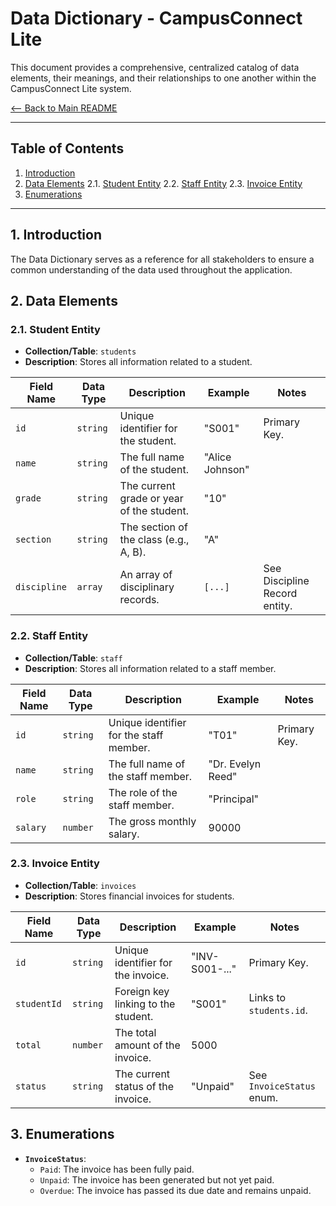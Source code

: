 # Data Dictionary - CampusConnect Lite

This document provides a comprehensive, centralized catalog of data elements, their meanings, and their relationships to one another within the CampusConnect Lite system.

[<-- Back to Main README](../README.md)

---

## Table of Contents
1.  [Introduction](#1-introduction)
2.  [Data Elements](#2-data-elements)
    2.1. [Student Entity](#21-student-entity)
    2.2. [Staff Entity](#22-staff-entity)
    2.3. [Invoice Entity](#23-invoice-entity)
3.  [Enumerations](#3-enumerations)

---

## 1. Introduction
The Data Dictionary serves as a reference for all stakeholders to ensure a common understanding of the data used throughout the application.

## 2. Data Elements

### 2.1. Student Entity
- **Collection/Table**: `students`
- **Description**: Stores all information related to a student.

| Field Name      | Data Type | Description                                 | Example        | Notes                       |
| --------------- | --------- | ------------------------------------------- | -------------- | --------------------------- |
| `id`            | `string`  | Unique identifier for the student.          | "S001"         | Primary Key.                |
| `name`          | `string`  | The full name of the student.               | "Alice Johnson"|                             |
| `grade`         | `string`  | The current grade or year of the student.   | "10"           |                             |
| `section`       | `string`  | The section of the class (e.g., A, B).      | "A"            |                             |
| `discipline`    | `array`   | An array of disciplinary records.           | `[...]`        | See Discipline Record entity. |

### 2.2. Staff Entity
- **Collection/Table**: `staff`
- **Description**: Stores all information related to a staff member.

| Field Name      | Data Type | Description                                 | Example        | Notes                       |
| --------------- | --------- | ------------------------------------------- | -------------- | --------------------------- |
| `id`            | `string`  | Unique identifier for the staff member.     | "T01"          | Primary Key.                |
| `name`          | `string`  | The full name of the staff member.          | "Dr. Evelyn Reed"|                             |
| `role`          | `string`  | The role of the staff member.               | "Principal"    |                             |
| `salary`        | `number`  | The gross monthly salary.                   | 90000          |                             |

### 2.3. Invoice Entity
- **Collection/Table**: `invoices`
- **Description**: Stores financial invoices for students.

| Field Name      | Data Type | Description                                 | Example        | Notes                       |
| --------------- | --------- | ------------------------------------------- | -------------- | --------------------------- |
| `id`            | `string`  | Unique identifier for the invoice.          | "INV-S001-..." | Primary Key.                |
| `studentId`     | `string`  | Foreign key linking to the student.         | "S001"         | Links to `students.id`.     |
| `total`         | `number`  | The total amount of the invoice.            | 5000           |                             |
| `status`        | `string`  | The current status of the invoice.          | "Unpaid"       | See `InvoiceStatus` enum.   |


## 3. Enumerations

- **`InvoiceStatus`**:
    - `Paid`: The invoice has been fully paid.
    - `Unpaid`: The invoice has been generated but not yet paid.
    - `Overdue`: The invoice has passed its due date and remains unpaid.
